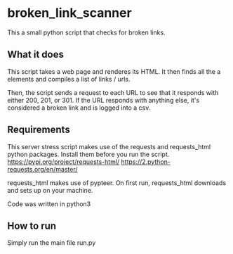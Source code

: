 # broken_link_scanner
This a small python script that checks for broken links.

## What it does
This script takes a web page and renderes its HTML. It then finds all the a elements and compiles a list of links / urls. 

Then, the script sends a request to each URL to see that it responds with either 200, 201, or 301.
If the URL responds with anything else, it's considered a broken link and is logged into a csv.

## Requirements
This server stress script makes use of the requests and requests_html python packages. Install them before you run the script.
https://pypi.org/project/requests-html/
https://2.python-requests.org/en/master/

requests_html makes use of pypteer. On first run, requests_html downloads and sets up on your machine. 

Code was written in python3

## How to run
Simply run the main file run.py

